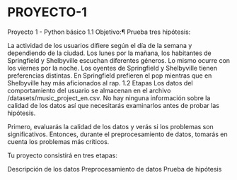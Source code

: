 # PROYECTO-1
Proyecto 1 - Python básico
1.1  Objetivo:¶
Prueba tres hipótesis:

La actividad de los usuarios difiere según el día de la semana y dependiendo de la ciudad.
Los lunes por la mañana, los habitantes de Springfield y Shelbyville escuchan diferentes géneros. Lo mismo ocurre con los viernes por la noche.
Los oyentes de Springfield y Shelbyville tienen preferencias distintas. En Springfield prefieren el pop mientras que en Shelbyville hay más aficionados al rap.
1.2  Etapas
Los datos del comportamiento del usuario se almacenan en el archivo /datasets/music_project_en.csv. No hay ninguna información sobre la calidad de los datos así que necesitarás examinarlos antes de probar las hipótesis.

Primero, evaluarás la calidad de los datos y verás si los problemas son significativos. Entonces, durante el preprocesamiento de datos, tomarás en cuenta los problemas más críticos.

Tu proyecto consistirá en tres etapas:

Descripción de los datos
Preprocesamiento de datos
Prueba de hipótesis
